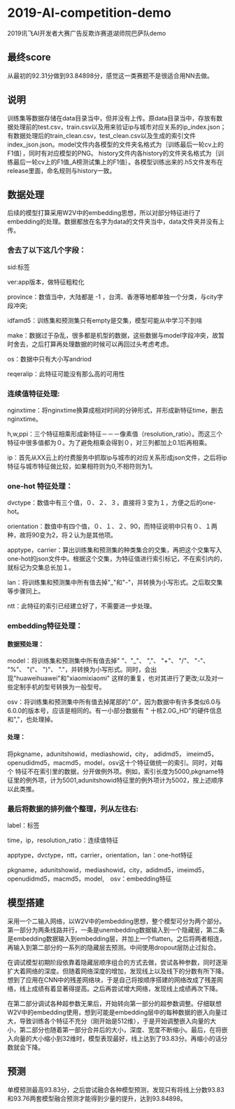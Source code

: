 # 2019-AI-competition-demo
2019讯飞AI开发者大赛广告反欺诈赛道湖师院巴萨队demo

## 最终score

从最初的92.31分做到93.84898分，感觉这一类赛题不是很适合用NN去做。

## 说明

训练集等数据存储在data目录当中，但并没有上传。原data目录当中，存放有数据处理前的test.csv，train.csv以及用来验证ip与城市对应关系的ip_index.json；
有数据处理后的train_clean.csv，test_clean.csv以及生成的索引文件index_json.json。model文件内各模型的文件夹名格式为｛训练最后一轮cv上的F1值｝，同时有对应模型的PNG。 history文件内各history的文件夹名格式为｛训练最后一轮cv上的F1值_A榜测试集上的F1值｝。各模型训练出来的.h5文件发布在release里面，命名规则与history一致。

## 数据处理

后续的模型打算采用W2V中的embedding思想，所以对部分特征进行了embedding的处理。数据都放在名字为data的文件夹当中，data文件夹并没有上传。

### 舍去了以下这几个字段：

sid:标签

ver:app版本，做特征粗粒化

province：数值当中，大陆都是 -1 ，台湾、香港等地都单独一个分类，与city字段冲突;

idfamd5：训练集和预测集只有empty是交集，模型可能从中学习不到啥

make：数据过于杂乱，很多都是机型的数据，这些数据与model字段冲突，故暂时舍去，之后打算再处理数据的时候可以再回过头考虑考虑。

os：数据中只有大小写andriod

reqeralip：此特征可能没有那么高的可用性

### 连续值特征处理:

nginxtime：将nginxtime换算成相对时间的分钟形式，并形成新特征time，删去nginxtime。

h,w,ppi：三个特征相乘形成新特征－－－像素值（resolution_ratio）。而这三个特征中很多值都为０。为了避免相乘会得到０，对三列都加上0.1后再相乘。

ip：首先从XX云上的付费服务中抓取ip与城市的对应关系形成json文件，之后将ip特征与城市特征做比较，如果相符则为0,不相符则为1。

### one-hot 特征处理：

dvctype：数值中有三个值，０、２、３，直接将３变为１，方便之后的one-hot。

orientation：数值中有四个值，０、１、２、90，而特征说明中只有０、１两种，故将90变为2，将２认为是其他项。

apptype，carrier：算出训练集和预测集的种类集合的交集，再把这个交集写入one-hot的json文件中。根据这个交集，为特征值进行索引标记，不在索引内的，
就标记为交集总长加１。

lan：将训练集和预测集中所有值去掉"_"和"-"，并转换为小写形式。之后取交集等步骤同上。

ntt：此特征的索引已经建立好了，不需要进一步处理。

### embedding特征处理：

#### 数据预处理：

model：将训练集和预测集中所有值去掉" "、"_"、 ","、 "+"、 "/"、 "-"、 "%"、 "("、 ")"、 "."，并转换为小写形式。同时，会出现"huaweihuawei"和"xiaomixiaomi"
这样的重复，也对其进行了更改;以及对一些定制手机的型号转换为一般型号。

osv：将训练集和预测集中所有值去掉尾部的".0"，因为数据中有许多类似6.0与6.0.0的版本号，应该是相同的。有一小部分数据有 " 十核2.0G_HD"的硬件信息和","，也处理掉。

#### 处理：

将pkgname，adunitshowid，mediashowid，city， adidmd5， imeimd5，openudidmd5，macmd5，model，osv这十个特征做统一的索引。同时，对每个
特征不在索引里的数据，分开做例外项。例如，索引长度为5000,pkgname特征里的例外项，计为5001,adunitshowid特征里的例外项计为5002，按上述顺序以此类推。

### 最后将数据的排列做个整理，列从左往右:

label：标签

time，ip，resolution_ratio：连续值特征

apptype，dvctype，ntt，carrier，orientation，lan：one-hot特征

pkgname，adunitshowid，mediashowid，city，adidmd5，imeimd5，openudidmd5，macmd5，model,　osv：embedding特征

## 模型搭建

采用一个二输入网络，以W2V中的embedding思想，整个模型可分为两个部分。第一部分为两条线路并行，一条是unembedding数据输入到一个隐藏层，第二条是embedding数据输入到embedding层，并加上一个flatten。之后将两者相连，再输入到第二部分的一系列的隐藏层去预测。中间使用dropout层防止过拟合。

在调试模型初期阶段依靠着隐藏层顺序组合的方式去做，尝试各种参数，同时逐渐扩大着网络的深度。但随着网络深度的增加，发现线上以及线下的分数有所下降。想到了应用在CNN中的残差网络块，于是自己将按顺序搭建的网络改成了残差网络，线上成绩有着显著得提高。之后再尝试增大网络，发现线上成绩再次下降。

在第二部分调试各种超参数无果后，开始转向第一部分的超参数调整。仔细联想W2V中的embedding使用，想到可能是embedding层中的每种数据的嵌入向量过大，导致训练各个特征不充分（刚开始是512维），于是开始调整嵌入向量的大小，第二部分也随着第一部分合并后的大小，深度、宽度不断缩小。最后，在将嵌入向量的大小缩小到32维时，模型表现最好，线上达到了93.83分。再缩小的话分数就会下降。

## 预测

单模预测最高93.83分，之后尝试融合各种模型预测，发现只有将线上分数93.83和93.76两套模型融合预测才能得到少量的提升，达到93.84898。
